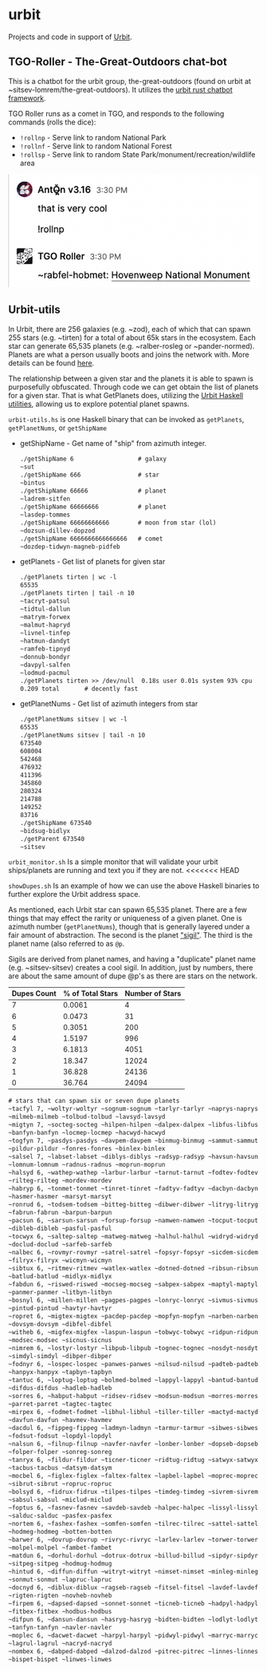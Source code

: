 # urbit
Projects and code in support of [Urbit](urbit.org).

## TGO-Roller - The-Great-Outdoors chat-bot
This is a chatbot for the urbit group, the-great-outdoors (found on urbit at ~sitsev-lomrem/the-great-outdoors).  It utilizes the [urbit rust chatbot framework](https://github.com/robkorn/urbit-chatbot-framework).

TGO Roller runs as a comet in TGO, and responds to the following commands (rolls the dice):

 - `!rollnp` - Serve link to random National Park
 - `!rollnf` - Serve link to random National Forest
 - `!rollsp` - Serve link to random State Park/monument/recreation/wildlife area

![TGO-Roller Example](https://raw.githubusercontent.com/riflechess/urbit/main/tgo-roller/img/tgo-roller.png)
                      
## Urbit-utils 
In Urbit, there are 256 galaxies (e.g. ~zod), each of which that can spawn 255 stars (e.g. ~tirten) for a total of about 65k stars in the ecosystem.  Each star can generate 65,535 planets (e.g. ~ralber-rosleg or ~pander-normed).  Planets are what a person usually boots and joins the network with.  More details can be found [here](https://urbit.org/blog/the-urbit-address-space).

The relationship between a given star and the planets it is able to spawn is purposefully obfuscated. Through code we can get obtain the list of planets for a given star.  That is what GetPlanets does, utilizing the [Urbit Haskell utilities](https://github.com/urbit/urbit-hob), allowing us to explore potential planet spawns.

`urbit-utils.hs` is one Haskell binary that can be invoked as `getPlanets`, `getPlanetNums`, or `getShipName`

 - getShipName - Get name of "ship" from azimuth integer.
   ```shell
   ./getShipName 6                  # galaxy
   ~sut
   ./getShipName 666                # star
   ~bintus
   ./getShipName 66666              # planet
   ~ladrem-sitfen
   ./getShipName 66666666           # planet
   ~lasdep-tommes
   ./getShipName 66666666666        # moon from star (lol)
   ~dozsun-dillev-dopzod
   ./getShipName 6666666666666666   # comet
   ~dozdep-tidwyn-magneb-pidfeb
   ```
 - getPlanets - Get list of planets for given star
   ```shell
   ./getPlanets tirten | wc -l     
   65535
   ./getPlanets tirten | tail -n 10
   ~tacryt-patsul
   ~tidtul-dallun
   ~matrym-forwex
   ~malmut-hapryd
   ~livnel-tinfep
   ~hatmun-dandyt
   ~ramfeb-tipnyd
   ~donnub-bondyr
   ~davpyl-salfen
   ~lodmud-pacmul
   ./getPlanets tirten >> /dev/null  0.18s user 0.01s system 93% cpu 0.209 total       # decently fast
   ```
 - getPlanetNums - Get list of azimuth integers from star
   ```shell
   ./getPlanetNums sitsev | wc -l     
   65535
   ./getPlanetNums sitsev | tail -n 10
   673540
   608004
   542468
   476932
   411396
   345860
   280324
   214788
   149252
   83716
   ./getShipName 673540
   ~bidsug-bidlyx
   ./getParent 673540       
   ~sitsev
   ```

`urbit_monitor.sh` Is a simple monitor that will validate your urbit ships/planets are running and text you if they are not.
<<<<<<< HEAD

`showDupes.sh` Is an example of how we can use the above Haskell binaries to further explore the Urbit address space.
 
 As mentioned, each Urbit star can spawn 65,535 planet.  There are a few things that may effect the rarity or uniqueness of a given planet.  One is azimuth number (`getPlanetNums`), though that is generally layered under a fair amount of abstraction.  The second is the planet ["sigil"](https://urbit.org/blog/creating-sigils).  The third is the planet name (also referred to as `@p`. 

 Sigils are derived from planet names, and having a "duplicate" planet name (e.g. ~sitsev-sitsev) creates a cool sigil.  In addition, just by numbers, there are about the same amount of dupe @p's as there are stars on the network. 


|Dupes Count	|% of Total Stars|	Number of Stars|
| ---- | ---- | ---- |
|7	|0.0061|	4|
|6	|0.0473|	31|             
|5	|0.3051|	200|
|4	|1.5197|	996|
|3	|6.1813|	4051|
|2	|18.347|	12024|
|1	|36.828|	24136|
|0	|36.764|	24094|

```
# stars that can spawn six or seven dupe planets
~tacfyl 7, ~woltyr-woltyr ~sognum-sognum ~tarlyr-tarlyr ~naprys-naprys ~milmeb-milmeb ~tolbud-tolbud ~lavsyd-lavsyd
~migtyn 7, ~socteg-socteg ~hilpen-hilpen ~dalpex-dalpex ~libfus-libfus ~banfyn-banfyn ~locmep-locmep ~hacwyd-hacwyd
~togfyn 7, ~pasdys-pasdys ~davpem-davpem ~binmug-binmug ~sammut-sammut ~pildur-pildur ~fonres-fonres ~binlex-binlex
~salsel 7, ~labset-labset ~diblys-diblys ~radsyp-radsyp ~havsun-havsun ~lomnum-lomnum ~radnus-radnus ~moprun-moprun
~halsyd 6, ~wathep-wathep ~larbur-larbur ~tarnut-tarnut ~fodtev-fodtev ~rilteg-rilteg ~mordev-mordev
~habryp 6, ~tonmet-tonmet ~tinret-tinret ~fadtyv-fadtyv ~dacbyn-dacbyn ~hasmer-hasmer ~marsyt-marsyt
~ronrud 6, ~todsem-todsem ~bitteg-bitteg ~dibwer-dibwer ~litryg-litryg ~fabrun-fabrun ~barpun-barpun
~pacsun 6, ~sarsun-sarsun ~forsup-forsup ~namwen-namwen ~tocput-tocput ~dibleb-dibleb ~pasful-pasful
~tocwyx 6, ~saltep-saltep ~matweg-matweg ~halhul-halhul ~widryd-widryd ~doclud-doclud ~sarfeb-sarfeb
~nalbec 6, ~rovmyr-rovmyr ~satrel-satrel ~fopsyr-fopsyr ~sicdem-sicdem ~filryx-filryx ~wicmyn-wicmyn
~sibtux 6, ~ritmev-ritmev ~watlex-watlex ~dotned-dotned ~ribsun-ribsun ~batlud-batlud ~midlyx-midlyx
~fabdun 6, ~riswed-riswed ~mocseg-mocseg ~sabpex-sabpex ~maptyl-maptyl ~panmer-panmer ~litbyn-litbyn
~bosnyl 6, ~millen-millen ~pagpes-pagpes ~lonryc-lonryc ~sivmus-sivmus ~pintud-pintud ~havtyr-havtyr
~ropret 6, ~migtex-migtex ~pacdep-pacdep ~mopfyn-mopfyn ~narben-narben ~dovsym-dovsym ~dibfel-dibfel
~witheb 6, ~migfex-migfex ~laspun-laspun ~tobwyc-tobwyc ~ridpun-ridpun ~modsec-modsec ~sicnus-sicnus
~nimrem 6, ~lostyr-lostyr ~libpub-libpub ~tognec-tognec ~nosdyt-nosdyt ~simdyl-simdyl ~dibper-dibper
~fodnyr 6, ~lospec-lospec ~panwes-panwes ~nilsud-nilsud ~padteb-padteb ~hanpyx-hanpyx ~tapbyn-tapbyn
~tantuc 6, ~loptug-loptug ~bolmed-bolmed ~lappyl-lappyl ~bantud-bantud ~difdus-difdus ~hadleb-hadleb
~sorres 6, ~habput-habput ~ridsev-ridsev ~modsun-modsun ~morres-morres ~parret-parret ~tagtec-tagtec
~mirpex 6, ~fodmet-fodmet ~libhul-libhul ~tiller-tiller ~mactyd-mactyd ~davfun-davfun ~havmev-havmev
~dacdul 6, ~fippeg-fippeg ~ladmyn-ladmyn ~tarmur-tarmur ~sibwes-sibwes ~fodsut-fodsut ~lopdyl-lopdyl
~nalsun 6, ~filnup-filnup ~navfer-navfer ~lonber-lonber ~dopseb-dopseb ~folper-folper ~sonreg-sonreg
~tanryx 6, ~fildur-fildur ~ticner-ticner ~ridtug-ridtug ~satwyx-satwyx ~tacbus-tacbus ~datsym-datsym
~mocbel 6, ~figlex-figlex ~faltex-faltex ~lapbel-lapbel ~moprec-moprec ~sibrut-sibrut ~ropruc-ropruc
~bolsyd 6, ~fidrux-fidrux ~tilpes-tilpes ~timdeg-timdeg ~sivrem-sivrem ~sabsul-sabsul ~miclud-miclud
~foptus 6, ~fasnev-fasnev ~savdeb-savdeb ~halpec-halpec ~lissyl-lissyl ~salduc-salduc ~pasfex-pasfex
~nortem 6, ~fashex-fashex ~somfen-somfen ~tilrec-tilrec ~sattel-sattel ~hodmeg-hodmeg ~botten-botten
~barwer 6, ~dovrup-dovrup ~rivryc-rivryc ~larlev-larlev ~torwer-torwer ~molpel-molpel ~fambet-fambet
~matdun 6, ~dorhul-dorhul ~dotrux-dotrux ~billud-billud ~sipdyr-sipdyr ~sitpeg-sitpeg ~hodmug-hodmug
~hintud 6, ~diffun-diffun ~witryt-witryt ~nimset-nimset ~minleg-minleg ~sonmut-sonmut ~lapruc-lapruc
~docnyd 6, ~diblux-diblux ~ragseb-ragseb ~fitsel-fitsel ~lavdef-lavdef ~rigten-rigten ~novheb-novheb
~firpem 6, ~dapsed-dapsed ~sonnet-sonnet ~ticneb-ticneb ~hadpyl-hadpyl ~fitbex-fitbex ~hodbus-hodbus
~difpun 6, ~dansun-dansun ~hasryg-hasryg ~bidten-bidten ~lodlyt-lodlyt ~tanfyn-tanfyn ~navler-navler
~moplec 6, ~dacwet-dacwet ~harpyl-harpyl ~pidwyl-pidwyl ~marryc-marryc ~lagrul-lagrul ~nacryd-nacryd
~nombex 6, ~dabped-dabped ~dalzod-dalzod ~pitrec-pitrec ~linnes-linnes ~bispet-bispet ~linwes-linwes
```
